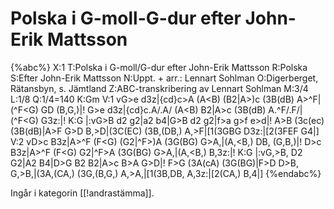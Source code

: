 # Polska i G-moll-G-dur efter John-Erik Mattsson

{%abc%}
X:1
T:Polska i G-moll/G-dur efter John-Erik Mattsson
R:Polska
S:Efter John-Erik Mattsson
N:Uppt. + arr.: Lennart Sohlman
O:Digerberget, Rätansbyn, s. Jämtland
Z:ABC-transkribering av Lennart Sohlman
M:3/4
L:1/8
Q:1/4=140
K:Gm
V:1
vG>e d3z|{cd}c>A (A<B) (B2|A>)c (3B(dB) A>^F|(^F<G) GD (B,G,)|!
G>e d3z|{cd}c.A/.A/ (A<B) B2|A>c (3B(dB) A.^F/.F/|(^F<G) G3z:|!
K:G
|:vG>B d2 g2|a2 b4|G>B d2 g2|f>a g>f e>d|!
A>B (3c(ec) (3B(dB)|A>F G>D B,>D|(3C(EC) (3B,(DB,) A,>F|[1(3GBG D3z:|[2(3FEF G4|]
V:2
vD>c B3z|A>^F (F<G) (G2|^F>)A (3G(BG) G>A,|(A,<B,) DB, (G,B,)|!
D>c B3z|A>^F (F<G) G2|^F>A (3G(BG) G>A,|(A,<B,) B,3z:|! 
K:G 
|:vG,>B, D2 G2|A2 B4|D>G B2 B2|A>c B>A G>D|!
F>G (3A(cA) (3G(BG)|F>D D>B, G,>B,|(3A,(CA,) (3G,(B,G,) A,>A,|[1(3B,DB, A,3z:|[2(CA,) B,4|]
{%endabc%}

Ingår i kategorin [[!andrastämma]].
